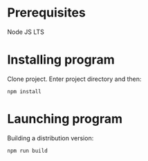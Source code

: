 # Prerequisites

Node JS LTS

# Installing program

Clone project. Enter project directory and then:
```
npm install
```

# Launching program
Building a distribution version:
```
npm run build
```
